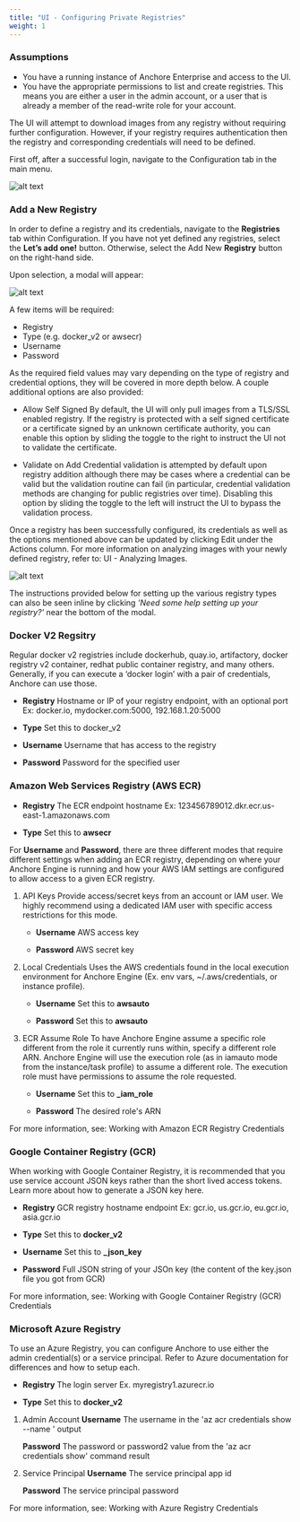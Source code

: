 ```yaml
---
title: "UI - Configuring Private Registries"
weight: 1
---
```


### Assumptions

- You have a running instance of Anchore Enterprise and access to the UI.
- You have the appropriate permissions to list and create registries. This means you are either a user in the admin account, or a user that is already a member of the read-write role for your account.

The UI will attempt to download images from any registry without requiring further configuration. However, if your registry requires authentication then the registry and corresponding credentials will need to be defined.

First off, after a successful login, navigate to the Configuration tab in the main menu.

![alt text](https://s3.amazonaws.com/cdn.freshdesk.com/data/helpdesk/attachments/production/36021617971/original/Nrh7S9L0Y7_TGPhmMBXFNHMVzVlmTnN4-A.png?1542235278)

### Add a New Registry

In order to define a registry and its credentials, navigate to the **Registries** tab within Configuration. If you have not yet defined any registries, select the **Let’s add one!** button. Otherwise, select the Add New **Registry** button on the right-hand side.

Upon selection, a modal will appear:

![alt text](https://s3.amazonaws.com/cdn.freshdesk.com/data/helpdesk/attachments/production/36021618016/original/eH9p_KH_GhZ7EFgbEh8fMWusYAXwgujy7Q.png?1542235348)

A few items will be required:

- Registry
- Type (e.g. docker_v2 or awsecr)
- Username
- Password

As the required field values may vary depending on the type of registry and credential options, they will be covered in more depth below. A couple additional options are also provided:

- Allow Self Signed
  By default, the UI will only pull images from a TLS/SSL enabled registry. If the registry is protected with a self signed certificate or a certificate signed by an unknown certificate authority, you can enable this option by sliding the toggle to the right to instruct the UI not to validate the certificate.

- Validate on Add
  Credential validation is attempted by default upon registry addition although there may be cases where a credential can be valid but the validation routine can fail (in particular, credential validation methods are changing for public registries over time). Disabling this option by sliding the toggle to the left will instruct the UI to bypass the validation process.

Once a registry has been successfully configured, its credentials as well as the options mentioned above can be updated by clicking Edit under the Actions column. For more information on analyzing images with your newly defined registry, refer to: UI - Analyzing Images.

![alt text](https://s3.amazonaws.com/cdn.freshdesk.com/data/helpdesk/attachments/production/36021622844/original/sDaWRUJC3rKWL1AqbWSkoYdk_ut0xa7z_g.png?1542243092)

The instructions provided below for setting up the various registry types can also be seen inline by clicking *'Need some help setting up your registry?'* near the bottom of the modal.

### Docker V2 Regsitry

Regular docker v2 registries include dockerhub, quay.io, artifactory, docker registry v2 container, redhat public container registry, and many others. Generally, if you can execute a ‘docker login’ with a pair of credentials, Anchore can use those.

- **Registry**
  Hostname or IP of your registry endpoint, with an optional port
  Ex: docker.io, mydocker.com:5000, 192.168.1.20:5000

- **Type**
  Set this to docker_v2

- **Username**
  Username that has access to the registry

- **Password**
  Password for the specified user

### Amazon Web Services Registry (AWS ECR)

- **Registry**
  The ECR endpoint hostname
  Ex: 123456789012.dkr.ecr.us-east-1.amazonaws.com

- **Type**
  Set this to **awsecr**

For **Username** and **Password**, there are three different modes that require different settings when adding an ECR registry, depending on where your Anchore Engine is running and how your AWS IAM settings are configured to allow access to a given ECR registry.

1. API Keys
    Provide access/secret keys from an account or IAM user. We highly recommend using a dedicated IAM user with specific access restrictions for this mode.

    - **Username**
      AWS access key

    - **Password**
      AWS secret key

2. Local Credentials
    Uses the AWS credentials found in the local execution environment for Anchore Engine (Ex. env vars, ~/.aws/credentials, or instance profile).

    - **Username**
      Set this to **awsauto**

    - **Password**
      Set this to **awsauto**

3. ECR Assume Role
    To have Anchore Engine assume a specific role different from the role it currently runs within, specify a different role ARN. Anchore Engine will use the execution role (as in iamauto mode from the instance/task profile) to assume a different role. The execution role must have permissions to assume the role requested.

    - **Username**
      Set this to **_iam_role**

    - **Password**
      The desired role's ARN

For more information, see: Working with Amazon ECR Registry Credentials


### Google Container Registry (GCR)

When working with Google Container Registry, it is recommended that you use service account JSON keys rather than the short lived access tokens. Learn more about how to generate a JSON key here.

- **Registry**
  GCR registry hostname endpoint
  Ex: gcr.io, us.gcr.io, eu.gcr.io, asia.gcr.io

- **Type**
  Set this to **docker_v2**

- **Username**
  Set this to **_json_key**

- **Password**
  Full JSON string of your JSOn key (the content of the key.json file you got from GCR)

For more information, see: Working with Google Container Registry (GCR) Credentials

### Microsoft Azure Registry

To use an Azure Registry, you can configure Anchore to use either the admin credential(s) or a service principal. Refer to Azure documentation for differences and how to setup each.

- **Registry**
  The login server
  Ex. myregistry1.azurecr.io

- **Type**
  Set this to **docker_v2**

1. Admin Account
    **Username**
        The username in the 'az acr credentials show --name <registry name>' output

    **Password**
        The password or password2 value from the 'az acr credentials show' command result

2. Service Principal
    **Username**
        The service principal app id
    
    **Password**
        The service principal password

For more information, see: Working with Azure Registry Credentials